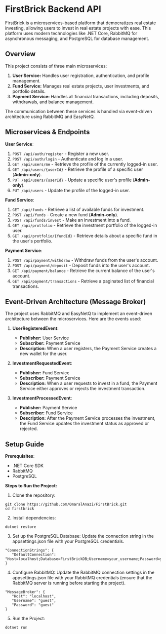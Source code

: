 # FirstBrick Backend API
FirstBrick is a microservices-based platform that democratizes real estate investing, allowing users to invest in real estate projects with ease. This platform uses modern technologies like .NET Core, RabbitMQ for asynchronous messaging, and PostgreSQL for database management.


## Overview
This project consists of three main microservices:

1. **User Service:** Handles user registration, authentication, and profile management.
2. **Fund Service:** Manages real estate projects, user investments, and portfolio details.
3. **Payment Service:** Handles all financial transactions, including deposits, withdrawals, and balance management.

The communication between these services is handled via event-driven architecture using RabbitMQ and EasyNetQ.


## Microservices & Endpoints
**User Service**:
1. `POST /api/auth/register` - Register a new user.
2. `POST /api/auth/login` - Authenticate and log in a user.
3. `GET /api/users/me` - Retrieve the profile of the currently logged-in user.
4. `GET /api/users/{userId}` - Retrieve the profile of a specific user (**Admin-only**).
5. `PUT /api/users/{userId}` - Update a specific user's profile (**Admin-only**).
6. `PUT /api/users` - Update the profile of the logged-in user.

**Fund Service**:
1. `GET /api/funds` - Retrieve a list of available funds for investment.
2. `POST /api/funds` - Create a new fund (**Admin-only**).
3. `POST /api/funds/invest` - Make an investment into a fund.
4. `GET /api/protfolio` - Retrieve the investment portfolio of the logged-in user.
5. `GET /api/protfolio/{fundId}` - Retrieve details about a specific fund in the user's portfolio.

**Payment Service**:
1. `POST /api/payment/withdraw` - Withdraw funds from the user's account.
2. `POST /api/payment/deposit` - Deposit funds into the user's account.
3. `GET /api/payment/balance` - Retrieve the current balance of the user's account.
4. `GET /api/payment/transactions` - Retrieve a paginated list of financial transactions.


## Event-Driven Architecture (Message Broker)
The project uses RabbitMQ and EasyNetQ to implement an event-driven architecture between the microservices. Here are the events used:

1. **UserRegisteredEvent**:
    - **Publisher:** User Service
    - **Subscriber:** Payment Service
    - **Description:** When a user registers, the Payment Service creates a new wallet for the user.

2. **InvestmentRequestedEvent**:
    - **Publisher:** Fund Service
    - **Subscriber:** Payment Service
    - **Description:** When a user requests to invest in a fund, the Payment Service either approves or rejects the investment transaction.

3. **InvestmentProcessedEvent**:
    - **Publisher:** Payment Service
    - **Subscriber:** Fund Service
    - **Description:** After the Payment Service processes the investment, the Fund Service updates the investment status as approved or rejected.


## Setup Guide
**Prerequisites:**
- .NET Core SDK
- RabbitMQ
- PostgreSQL

**Steps to Run the Project:**
1. Clone the repository:
```
git clone https://github.com/OmaralAnazi/FirstBrick.git
cd firstbrick
```

2. Install dependencies: 
```
dotnet restore
```

3. Set up the PostgreSQL Database: Update the connection string in the appsettings.json file with your PostgreSQL credentials.
```
"ConnectionStrings": {
   "DefaultConnection": "Host=localhost;Database=FirstBrickDB;Username=your_username;Password=your_password"
}
```

4. Configure RabbitMQ: Update the RabbitMQ connection settings in the appsettings.json file with your RabbitMQ credentials (ensure that the RabbitMQ server is running before starting the project).
```
"MessageBroker": {
   "Host": "localhost",
   "Username": "guest",
   "Password": "guest"
}
```

5. Run the Project:
```
dotnet run
```
